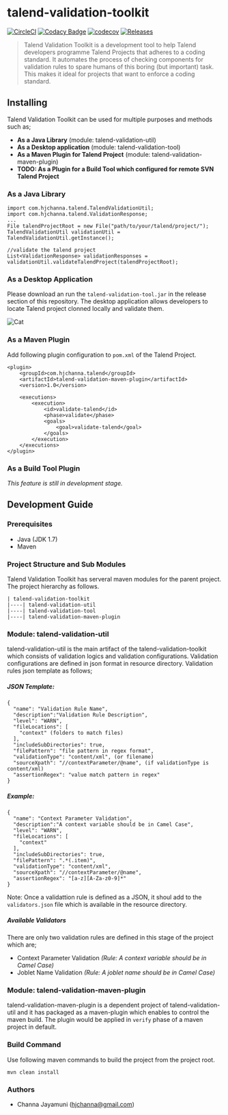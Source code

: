 # talend-validation-toolkit
[![CircleCI](https://circleci.com/gh/hjchanna/talend-validation-toolkit.svg?style=shield )](https://circleci.com/gh/hjchanna/talend-validation-toolkit)
[![Codacy Badge](https://api.codacy.com/project/badge/Grade/a08bce06c2d1487e8f98231176dae977)](https://www.codacy.com/app/hjchanna/talend-validation-toolkit?utm_source=github.com&amp;utm_medium=referral&amp;utm_content=hjchanna/talend-validation-toolkit&amp;utm_campaign=Badge_Grade)
[![codecov](https://codecov.io/gh/hjchanna/talend-validation-toolkit/branch/master/graph/badge.svg)](https://codecov.io/gh/hjchanna/talend-validation-toolkit)
[![Releases](https://img.shields.io/github/release/hjchanna/talend-validation-toolkit.svg?style=flat)](https://github.com/hjchanna/talend-validation-toolkit/releases)
> Talend Validation Toolkit is a development tool to help Talend developers programme Talend Projects that adheres to a coding standard. It automates the process of checking components for validation rules to spare humans of this boring (but important) task. This makes it ideal for projects that want to enforce a coding standard.

## Installing
Talend Validation Toolkit can be used for multiple purposes and methods such as;
* __As a Java Library__ (module: talend-validation-util)
* __As a Desktop application__ (module: talend-validation-tool)
* __As a Maven Plugin for Talend Project__ (module: talend-validation-maven-plugin)
* __TODO: As a Plugin for a Build Tool which configured for remote SVN Talend Project__

### As a Java Library
````
import com.hjchanna.talend.TalendValidationUtil;
import com.hjchanna.talend.ValidationResponse;
...
File talendProjectRoot = new File("path/to/your/talend/project/");
TalendValidationUtil validationUtil = TalendValidationUtil.getInstance();

//validate the talend project
List<ValidationResponse> validationResponses = validationUtil.validateTalendProject(talendProjectRoot);
````

### As a Desktop Application
Please download an run the `talend-validation-tool.jar` in the release section of this repository. The desktop application allows developers to locate Talend project clonned locally and validate them. 

![Cat](https://raw.githubusercontent.com/hjchanna/talend-validation-toolkit/master/resources/screenshots/talend-validation-tool.PNG)

### As a Maven Plugin
Add following plugin configuration to `pom.xml` of the Talend Project.
````
<plugin>
    <groupId>com.hjchanna.talend</groupId>
    <artifactId>talend-validation-maven-plugin</artifactId>
    <version>1.0</version>

    <executions>
        <execution>
            <id>validate-talend</id>
            <phase>validate</phase>
            <goals>
                <goal>validate-talend</goal>
            </goals>
        </execution>
    </executions>
</plugin>
````

### As a Build Tool Plugin
_This feature is still in development stage._

## Development Guide
### Prerequisites
* Java (JDK 1.7)
* Maven

### Project Structure and Sub Modules
Talend Validation Toolkit has serveral maven modules for the parent project. The project hierarchy as follows.
````
| talend-validation-toolkit
|----| talend-validation-util
|----| talend-validation-tool
|----| talend-validation-maven-plugin
````
### Module: talend-validation-util
talend-validation-util is the main artifact of the talend-validation-toolkit which consists of validation logics and validation configurations. Validation configurations are defined in json format in resource directory. Validation rules json template as follows;

##### JSON Template:
````
{
  "name": "Validation Rule Name",
  "description":"Validation Rule Description",
  "level": "WARN",
  "fileLocations": [
    "context" (folders to match files)
  ],
  "includeSubDirectories": true,
  "filePattern": "file pattern in regex format",
  "validationType": "content/xml", (or filename)
  "sourceXpath": "//contextParameter/@name", (if validationType is content/xml)
  "assertionRegex": "value match pattern in regex"
}
````
##### Example:
````
{
  "name": "Context Parameter Validation",
  "description":"A context variable should be in Camel Case",
  "level": "WARN",
  "fileLocations": [
    "context"
  ],
  "includeSubDirectories": true,
  "filePattern": ".*(.item)",
  "validationType": "content/xml",
  "sourceXpath": "//contextParameter/@name",
  "assertionRegex": "[a-z][A-Za-z0-9]*"
}
````

Note: Once a validattion rule is defined as a JSON, it shoul add to the `validators.json` file which is available in the resource directory. 

##### Available Validators
There are only two validation rules are defined in this stage of the project which are;
* Context Parameter Validation _(Rule: A context variable should be in Camel Case)_
* Joblet Name Validation _(Rule: A joblet name should be in Camel Case)_

### Module: talend-validation-maven-plugin
talend-validation-maven-plugin is a dependent project of talend-validation-util and it has packaged as a maven-plugin which enables to control the maven build. The plugin would be applied in `verify` phase of a maven project in default.

### Build Command
Use following maven commands to build the project from the project root. 
````
mvn clean install
````

### Authors
* Channa Jayamuni (hjchanna@gmail.com)
